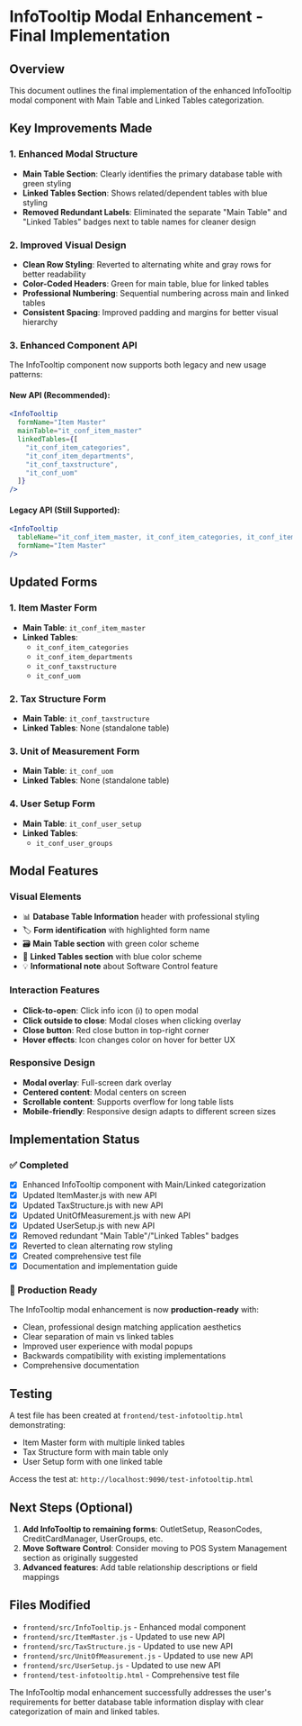 # InfoTooltip Modal Enhancement - Final Implementation

## Overview
This document outlines the final implementation of the enhanced InfoTooltip modal component with Main Table and Linked Tables categorization.

## Key Improvements Made

### 1. **Enhanced Modal Structure**
- **Main Table Section**: Clearly identifies the primary database table with green styling
- **Linked Tables Section**: Shows related/dependent tables with blue styling  
- **Removed Redundant Labels**: Eliminated the separate "Main Table" and "Linked Tables" badges next to table names for cleaner design

### 2. **Improved Visual Design**
- **Clean Row Styling**: Reverted to alternating white and gray rows for better readability
- **Color-Coded Headers**: Green for main table, blue for linked tables
- **Professional Numbering**: Sequential numbering across main and linked tables
- **Consistent Spacing**: Improved padding and margins for better visual hierarchy

### 3. **Enhanced Component API**
The InfoTooltip component now supports both legacy and new usage patterns:

#### New API (Recommended):
```jsx
<InfoTooltip 
  formName="Item Master"
  mainTable="it_conf_item_master"
  linkedTables={[
    "it_conf_item_categories",
    "it_conf_item_departments", 
    "it_conf_taxstructure",
    "it_conf_uom"
  ]}
/>
```

#### Legacy API (Still Supported):
```jsx
<InfoTooltip 
  tableName="it_conf_item_master, it_conf_item_categories, it_conf_item_departments"
  formName="Item Master"
/>
```

## Updated Forms

### 1. **Item Master Form**
- **Main Table**: `it_conf_item_master`
- **Linked Tables**: 
  - `it_conf_item_categories`
  - `it_conf_item_departments`
  - `it_conf_taxstructure`
  - `it_conf_uom`

### 2. **Tax Structure Form**
- **Main Table**: `it_conf_taxstructure`
- **Linked Tables**: None (standalone table)

### 3. **Unit of Measurement Form**
- **Main Table**: `it_conf_uom`
- **Linked Tables**: None (standalone table)

### 4. **User Setup Form**
- **Main Table**: `it_conf_user_setup`
- **Linked Tables**: 
  - `it_conf_user_groups`

## Modal Features

### Visual Elements
- 📊 **Database Table Information** header with professional styling
- 🏷️ **Form identification** with highlighted form name
- 🗃️ **Main Table section** with green color scheme
- 🔗 **Linked Tables section** with blue color scheme
- 💡 **Informational note** about Software Control feature

### Interaction Features
- **Click-to-open**: Click info icon (ℹ️) to open modal
- **Click outside to close**: Modal closes when clicking overlay
- **Close button**: Red close button in top-right corner
- **Hover effects**: Icon changes color on hover for better UX

### Responsive Design
- **Modal overlay**: Full-screen dark overlay
- **Centered content**: Modal centers on screen
- **Scrollable content**: Supports overflow for long table lists
- **Mobile-friendly**: Responsive design adapts to different screen sizes

## Implementation Status

### ✅ Completed
- [x] Enhanced InfoTooltip component with Main/Linked categorization
- [x] Updated ItemMaster.js with new API
- [x] Updated TaxStructure.js with new API
- [x] Updated UnitOfMeasurement.js with new API  
- [x] Updated UserSetup.js with new API
- [x] Removed redundant "Main Table"/"Linked Tables" badges
- [x] Reverted to clean alternating row styling
- [x] Created comprehensive test file
- [x] Documentation and implementation guide

### 🎯 Production Ready
The InfoTooltip modal enhancement is now **production-ready** with:
- Clean, professional design matching application aesthetics
- Clear separation of main vs linked tables
- Improved user experience with modal popups
- Backwards compatibility with existing implementations
- Comprehensive documentation

## Testing
A test file has been created at `frontend/test-infotooltip.html` demonstrating:
- Item Master form with multiple linked tables
- Tax Structure form with main table only
- User Setup form with one linked table

Access the test at: `http://localhost:9090/test-infotooltip.html`

## Next Steps (Optional)
1. **Add InfoTooltip to remaining forms**: OutletSetup, ReasonCodes, CreditCardManager, UserGroups, etc.
2. **Move Software Control**: Consider moving to POS System Management section as originally suggested
3. **Advanced features**: Add table relationship descriptions or field mappings

## Files Modified
- `frontend/src/InfoTooltip.js` - Enhanced modal component
- `frontend/src/ItemMaster.js` - Updated to use new API
- `frontend/src/TaxStructure.js` - Updated to use new API  
- `frontend/src/UnitOfMeasurement.js` - Updated to use new API
- `frontend/src/UserSetup.js` - Updated to use new API
- `frontend/test-infotooltip.html` - Comprehensive test file

The InfoTooltip modal enhancement successfully addresses the user's requirements for better database table information display with clear categorization of main and linked tables.
